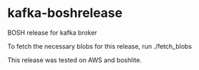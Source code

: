 kafka-boshrelease
=================

BOSH release for kafka broker

To fetch the necessary blobs for this release, run ./fetch_blobs

This release was tested on AWS and boshlite.
